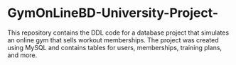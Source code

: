 # GymOnLineBD-University-Project-
This repository contains the DDL code for a database project that simulates an online gym that sells workout memberships. The project was created using MySQL and contains tables for users, memberships, training plans, and more.
